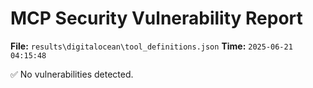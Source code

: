 # MCP Security Vulnerability Report
**File:** `results\digitalocean\tool_definitions.json`
**Time:** `2025-06-21 04:15:48`

✅ No vulnerabilities detected.